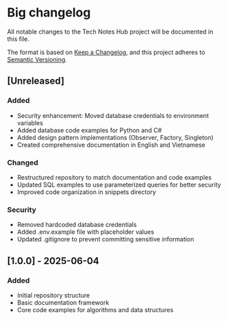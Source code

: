 # Big changelog

All notable changes to the Tech Notes Hub project will be documented in this file.

The format is based on [Keep a Changelog](https://keepachangelog.com/en/1.0.0/),
and this project adheres to [Semantic Versioning](https://semver.org/spec/v2.0.0.html).

## [Unreleased]

### Added
- Security enhancement: Moved database credentials to environment variables
- Added database code examples for Python and C#
- Added design pattern implementations (Observer, Factory, Singleton)
- Created comprehensive documentation in English and Vietnamese

### Changed
- Restructured repository to match documentation and code examples
- Updated SQL examples to use parameterized queries for better security
- Improved code organization in snippets directory

### Security
- Removed hardcoded database credentials
- Added .env.example file with placeholder values
- Updated .gitignore to prevent committing sensitive information

## [1.0.0] - 2025-06-04

### Added
- Initial repository structure
- Basic documentation framework
- Core code examples for algorithms and data structures
